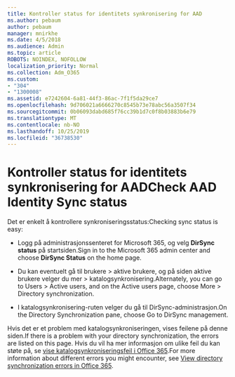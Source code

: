 ```yaml
---
title: Kontroller status for identitets synkronisering for AAD
ms.author: pebaum
author: pebaum
manager: mnirkhe
ms.date: 4/5/2018
ms.audience: Admin
ms.topic: article
ROBOTS: NOINDEX, NOFOLLOW
localization_priority: Normal
ms.collection: Adm_O365
ms.custom:
- "304"
- "1300008"
ms.assetid: e7242604-6a81-44f3-86ac-7f1f5da29ce7
ms.openlocfilehash: 9d706021a6666270c8545b73e78abc56a3507f34
ms.sourcegitcommit: 0b06093dabd685f76cc39b1d7c0f8b03883b6e79
ms.translationtype: MT
ms.contentlocale: nb-NO
ms.lasthandoff: 10/25/2019
ms.locfileid: "36738530"
---
```

# <a name="check-aad-identity-sync-status"></a><span data-ttu-id="f38c7-102">Kontroller status for identitets synkronisering for AAD</span><span class="sxs-lookup"><span data-stu-id="f38c7-102">Check AAD Identity Sync status</span></span>

<span data-ttu-id="f38c7-103">Det er enkelt å kontrollere synkroniseringsstatus:</span><span class="sxs-lookup"><span data-stu-id="f38c7-103">Checking sync status is easy:</span></span>
  
- <span data-ttu-id="f38c7-104">Logg på administrasjonssenteret for Microsoft 365, og velg **DirSync status** på startsiden.</span><span class="sxs-lookup"><span data-stu-id="f38c7-104">Sign in to the Microsoft 365 admin center and choose **DirSync Status** on the home page.</span></span>

- <span data-ttu-id="f38c7-105">Du kan eventuelt gå til brukere \> aktive brukere, og på siden aktive brukere velger du mer \> katalogsynkronisering.</span><span class="sxs-lookup"><span data-stu-id="f38c7-105">Alternately, you can go to Users \> Active users, and on the Active users page, choose More \> Directory synchronization.</span></span>

- <span data-ttu-id="f38c7-106">I katalogsynkronisering-ruten velger du gå til DirSync-administrasjon.</span><span class="sxs-lookup"><span data-stu-id="f38c7-106">On the Directory Synchronization pane, choose Go to DirSync management.</span></span>

<span data-ttu-id="f38c7-107">Hvis det er et problem med katalogsynkroniseringen, vises feilene på denne siden.</span><span class="sxs-lookup"><span data-stu-id="f38c7-107">If there is a problem with your directory synchronization, the errors are listed on this page.</span></span> <span data-ttu-id="f38c7-108">Hvis du vil ha mer informasjon om ulike feil du kan støte på, se [vise katalogsynkroniseringsfeil i Office 365](https://docs.microsoft.com//office365/enterprise/identify-directory-synchronization-errors).</span><span class="sxs-lookup"><span data-stu-id="f38c7-108">For more information about different errors you might encounter, see [View directory synchronization errors in Office 365](https://docs.microsoft.com//office365/enterprise/identify-directory-synchronization-errors).</span></span>
  